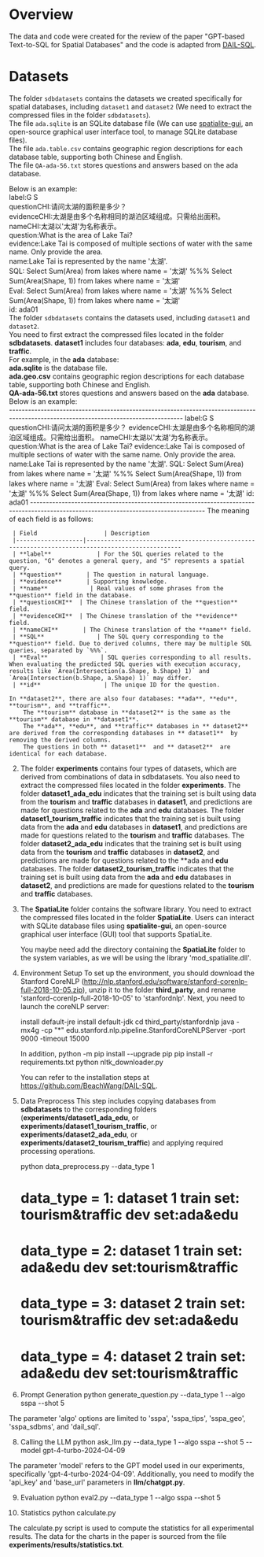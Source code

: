 Overview
=

The data and code were created for the review of the paper "GPT-based Text-to-SQL for Spatial Databases" and the code is adapted from [DAIL-SQL](https://github.com/BeachWang/DAIL-SQL).

Datasets
=

The folder `sdbdatasets` contains the datasets we created specifically for spatial databases, including `dataset1` and `dataset2` (We need to extract the compressed files in the folder `sdbdatasets`). <br>
The file `ada.sqlite` is an SQLite database file (We can use [spatialite-gui](https://www.gaia-gis.it/fossil/spatialite_gui/index), an open-source graphical user interface tool, to manage SQLite database files). <br>
The file `ada.table.csv` contains geographic region descriptions for each database table, supporting both Chinese and English. <br>
The file `QA-ada-56.txt` stores questions and answers based on the ada database. <br>

Below is an example: <br>
label:G S <br>
questionCHI:请问太湖的面积是多少？<br>
evidenceCHI:太湖是由多个名称相同的湖泊区域组成。只需给出面积。<br>
nameCHI:太湖以'太湖'为名称表示。<br>
question:What is the area of Lake Tai?<br>
evidence:Lake Tai is composed of multiple sections of water with the same name. Only provide the area.<br>
name:Lake Tai is represented by the name '太湖'.<br>
SQL: Select Sum(Area)  from lakes where name = '太湖'  %%% Select Sum(Area(Shape, 1))   from lakes where name = '太湖'<br>
Eval: Select Sum(Area)  from lakes where name = '太湖'  %%% Select Sum(Area(Shape, 1))   from lakes where name = '太湖'<br>
id: ada01<br>
The folder `sdbdatasets` contains the datasets used, including `dataset1` and `dataset2`.  
   You need to first extract the compressed files located in the folder **sdbdatasets**.
    **dataset1** includes four databases: **ada**, **edu**, **tourism**, and **traffic**.  
    For example, in the **ada** database:  
        **ada.sqlite** is the database file.  
        **ada.geo.csv** contains geographic region descriptions for each database table, supporting both Chinese and English.  
        **QA-ada-56.txt** stores questions and answers based on the **ada** database. Below is an example:  
        -------------------------------------------------------------------------------------------------------------------------------------
        label:G S
        questionCHI:请问太湖的面积是多少？
        evidenceCHI:太湖是由多个名称相同的湖泊区域组成。只需给出面积。
        nameCHI:太湖以'太湖'为名称表示。
        question:What is the area of Lake Tai?
        evidence:Lake Tai is composed of multiple sections of water with the same name. Only provide the area.
        name:Lake Tai is represented by the name '太湖'.
        SQL: Select Sum(Area)  from lakes where name = '太湖'  %%% Select Sum(Area(Shape, 1))   from lakes where name = '太湖'
        Eval: Select Sum(Area)  from lakes where name = '太湖'  %%% Select Sum(Area(Shape, 1))   from lakes where name = '太湖'
        id: ada01
        -------------------------------------------------------------------------------------------------------------------------------------
    The meaning of each field is as follows:

     | Field                   | Description  
     |-------------------|-------------------------------------------------------------------------------------------------
     | **label**             | For the SQL queries related to the question, "G" denotes a general query, and "S" represents a spatial query.
     | **question**       | The question in natural language. 
     | **evidence**       | Supporting knowledge.
     | **name**            | Real values of some phrases from the **question** field in the database. 
     | **questionCHI**  | The Chinese translation of the **question** field.
     | **evidenceCHI**  | The Chinese translation of the **evidence** field.
     | **nameCHI**       | The Chinese translation of the **name** field.
     | **SQL**               | The SQL query corresponding to the **question** field. Due to derived columns, there may be multiple SQL queries, separated by `%%%`. 
     | **Eval**               | SQL queries corresponding to all results. When evaluating the predicted SQL queries with execution accuracy, results like `Area(Intersection(a.Shape, b.Shape) 1)` and `Area(Intersection(b.Shape, a.Shape) 1)` may differ. 
     | **id**                  | The unique ID for the question.  

    In **dataset2**, there are also four databases: **ada**, **edu**, **tourism**, and **traffic**.  
        The **tourism** database in **dataset2** is the same as the **tourism** database in **dataset1**.  
        The **ada**, **edu**, and **traffic** databases in ** dataset2**  are derived from the corresponding databases in ** dataset1**  by removing the derived columns.  
        The questions in both ** dataset1**  and ** dataset2**  are identical for each database.

2. The folder **experiments** contains four types of datasets, which are derived from combinations of data in sdbdatasets.
   You also need to extract the compressed files located in the folder **experiments**.
    The folder **dataset1_ada_edu** indicates that the training set is built using data from the **tourism** and **traffic** databases in **dataset1**, and predictions are made for questions related to the **ada** and **edu** databases.
    The folder **dataset1_tourism_traffic** indicates that the training set is built using data from the **ada** and **edu** databases in **dataset1**, and predictions are made for questions related to the **tourism** and **traffic** databases.
    The folder **dataset2_ada_edu** indicates that the training set is built using data from the **tourism** and **traffic** databases in **dataset2**, and predictions are made for questions related to the **ada and **edu** databases.
    The folder **dataset2_tourism_traffic** indicates that the training set is built using data from the **ada** and **edu** databases in **dataset2**, and predictions are made for questions related to the **tourism** and **traffic** databases.

3. The **SpatiaLite** folder contains the software library.
   You need to extract the compressed files located in the folder **SpatiaLite**.
   Users can interact with SQLite database files using **spatialite-gui**, an open-source graphical user interface (GUI) tool that supports SpatiaLite.
    
    You maybe need add the directory containing the **SpatiaLite** folder to the system variables, as we will be using the library 'mod_spatialite.dll'.

4. Environment Setup
    To set up the environment, you should download the Stanford CoreNLP (http://nlp.stanford.edu/software/stanford-corenlp-full-2018-10-05.zip), unzip it to the folder **third_party**, and rename 'stanford-corenlp-full-2018-10-05' to 'stanfordnlp'. Next, you need to launch the coreNLP server:
    
    install default-jre
    install default-jdk
    cd third_party/stanfordnlp
    java -mx4g -cp "*" edu.stanford.nlp.pipeline.StanfordCoreNLPServer -port 9000 -timeout 15000

   In addition,
   python -m pip install --upgrade pip
   pip install -r requirements.txt
   python nltk_downloader.py

   You can refer to the installation steps at https://github.com/BeachWang/DAIL-SQL.
  
6. Data Preprocess
    This step includes copying databases from **sdbdatasets** to the corresponding folders (**experiments/dataset1_ada_edu**, or **experiments/dataset1_tourism_traffic**,  or **experiments/dataset2_ada_edu**, or **experiments/dataset2_tourism_traffic**) and applying required processing operations.

   python data_preprocess.py --data_type 1

   # data_type = 1: dataset 1      train set: tourism&traffic              dev set:ada&edu
   # data_type = 2: dataset 1      train set: ada&edu                      dev set:tourism&traffic
   # data_type = 3: dataset 2      train set: tourism&traffic              dev set:ada&edu
   # data_type = 4: dataset 2      train set: ada&edu                      dev set:tourism&traffic

7. Prompt Generation
   python generate_question.py --data_type 1 --algo sspa --shot 5

  The parameter 'algo' options are limited to 'sspa', 'sspa_tips', 'sspa_geo', 'sspa_sdbms', and 'dail_sql'.

8. Calling the LLM
   python ask_llm.py --data_type 1 --algo sspa --shot 5 --model gpt-4-turbo-2024-04-09
   
  The parameter 'model' refers to the GPT model used in our experiments, specifically 'gpt-4-turbo-2024-04-09'. Additionally, you need to modify the 'api_key' and 'base_url' parameters in **llm/chatgpt.py**.

9. Evaluation
   python eval2.py --data_type 1 --algo sspa --shot 5

10. Statistics
   python calculate.py
   
  The calculate.py script is used to compute the statistics for all experimental results. The data for the charts in the paper is sourced from the file **experiments/results/statistics.txt**.
    
